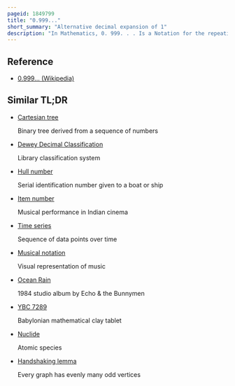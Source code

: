 ```yaml
---
pageid: 1849799
title: "0.999..."
short_summary: "Alternative decimal expansion of 1"
description: "In Mathematics, 0. 999. . . Is a Notation for the repeating decimal Consisting of an unending Sequence of 9s after the decimal Point. This repeating Decimal is a numeral that represents the smallest Number no less than every Number in the Sequence ; that is, the Supremum of this Sequence. This number is equal to 1. In other Words, '0. 999. . . 'is not 'almost exactly' or 'very, very nearly but not quite' 1 – rather, '0. 999. . . 'and '1' Represent exactly the same Number."
---
```


## Reference

- [0.999... (Wikipedia)](https://en.wikipedia.org/?curid=1849799)

## Similar TL;DR

- [Cartesian tree](/tldr/en/cartesian-tree)

  Binary tree derived from a sequence of numbers

- [Dewey Decimal Classification](/tldr/en/dewey-decimal-classification)

  Library classification system

- [Hull number](/tldr/en/hull-number)

  Serial identification number given to a boat or ship

- [Item number](/tldr/en/item-number)

  Musical performance in Indian cinema

- [Time series](/tldr/en/time-series)

  Sequence of data points over time

- [Musical notation](/tldr/en/musical-notation)

  Visual representation of music

- [Ocean Rain](/tldr/en/ocean-rain)

  1984 studio album by Echo & the Bunnymen

- [YBC 7289](/tldr/en/ybc-7289)

  Babylonian mathematical clay tablet

- [Nuclide](/tldr/en/nuclide)

  Atomic species

- [Handshaking lemma](/tldr/en/handshaking-lemma)

  Every graph has evenly many odd vertices
